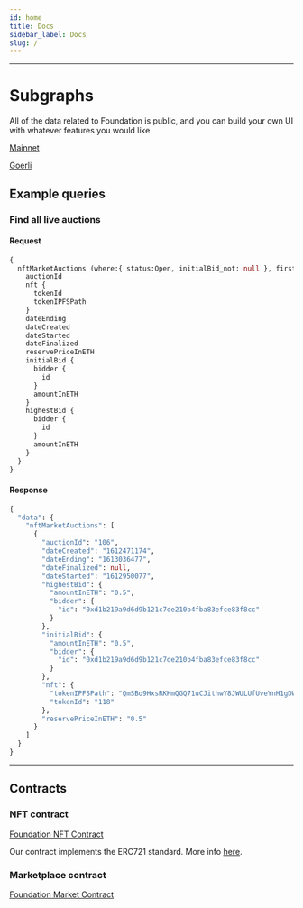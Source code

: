 ```yaml
---
id: home
title: Docs
sidebar_label: Docs
slug: /
---
```


---

# Subgraphs

All of the data related to Foundation is public, and you can build your own UI with whatever features you would like.

[Mainnet](https://thegraph.com/explorer/subgraph/f8n/f8n-mainnet)

[Goerli](https://thegraph.com/explorer/subgraph/f8n/f8n-goerli)


## Example queries

### Find all live auctions

#### Request
```graphql
{
  nftMarketAuctions (where:{ status:Open, initialBid_not: null }, first:1) {
    auctionId
    nft {
      tokenId
      tokenIPFSPath
    }
    dateEnding
    dateCreated
    dateStarted
    dateFinalized
    reservePriceInETH
    initialBid {
      bidder {
        id
      }
      amountInETH
    }
    highestBid {
      bidder {
        id
      }
      amountInETH
    }
  }
}
```

#### Response
```graphql
{
  "data": {
    "nftMarketAuctions": [
      {
        "auctionId": "106",
        "dateCreated": "1612471174",
        "dateEnding": "1613036477",
        "dateFinalized": null,
        "dateStarted": "1612950077",
        "highestBid": {
          "amountInETH": "0.5",
          "bidder": {
            "id": "0xd1b219a9d6d9b121c7de210b4fba83efce83f8cc"
          }
        },
        "initialBid": {
          "amountInETH": "0.5",
          "bidder": {
            "id": "0xd1b219a9d6d9b121c7de210b4fba83efce83f8cc"
          }
        },
        "nft": {
          "tokenIPFSPath": "QmSBo9HxsRKHmQGQ71uCJithwY8JWULUfUveYnH1gDW8ft/metadata.json",
          "tokenId": "118"
        },
        "reservePriceInETH": "0.5"
      }
    ]
  }
}
```

---

## Contracts

### NFT contract
[Foundation NFT Contract](https://etherscan.io/token/0x3B3ee1931Dc30C1957379FAc9aba94D1C48a5405)

Our contract implements the ERC721 standard. More info [here](https://ethereum.org/en/developers/docs/standards/tokens/erc-721/).

### Marketplace contract
[Foundation Market Contract](https://etherscan.io/address/0xcDA72070E455bb31C7690a170224Ce43623d0B6f)